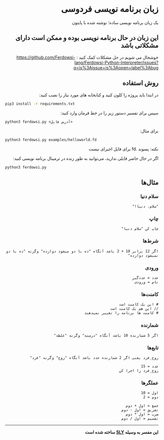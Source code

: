 <div dir="rtl">
  
# زبان برنامه نویسی فردوسی
یک زبان برنامه نویسی ساده؛ نوشته شده با پایتون
## این زبان در حال برنامه نویسی بوده و ممکن است دارای مشکلاتی باشد
خوشحال می شویم در حل مشکلات کمک کنید :
https://github.com/Ferdowsi-lang/Ferdowsi-Python-Interpreter/issues?q=is%3Aissue+is%3Aopen+label%3Abug
## روش استفاده
در ابتدا باید پروژه را کلون کنید و کتابخانه های مورد نیاز را نصب کنید:
</div>

```bash
pip3 install -r requirements.txt
```

<div dir="rtl">
سپس برای تفسیر دستور زیر را در خط فرمان وارد کنید:
</div>

```
python3 ferdowsi.py <آدرس فایل>
```

<div dir="rtl">

برای مثال:
</div>

```
python3 ferdowsi.py examples/helloworld.fd
```
<div dir="rtl">

نکته: پسوند .fd برای فایل اجبرای نیست

اگر در حال حاضر فایلی ندارید، می‌توانید به طور زنده در ترمینال برنامه نویسی کنید:
</div>
  
```
python3 ferdowsi.py
```
<div dir="rtl">


## مثال‌ها
### سلام دنیا

```plain
"سلام، دنیا!"
```
  
### چاپ

```plain
چاپ کن "سلام دنیا"
```
  
### شرط‌ها

```plain
اگر 12 برابر 10 + 2 باشد آنگاه "ده با دو میشود دوازده" وگرنه "ده با دو نمیشود دوازده"
```
    
### ورودی

```plain
عدد = عددگیر
نام = ورودی
```

### کامنت‌ها

```plain
# این یک کامنت است
// این هم یک کامنت است
# کامنت ها برنامه را تغییر نمیدهند
```

### شمارنده

```plain
اگر 5 شمارنده 10 باشد آنگاه "درسته" وگرنه "غلطه"
```

### تابع‌ها

```plain
زوج_فرد یعنی اگر 2 شمارنده عدد باشد آنگاه "زوج" وگرنه "فرد"

عدد = 15
زوج_فرد را اجرا کن
```
  
### عملگرها

```plain
اول = 10
دوم = 2

جمع = اول + دوم
تفریق = اول - دوم
ضرب = اول * دوم
تقسیم = اول / دوم
```
</div>

* * *
<div dir="rtl">

**این مفسر به وسیله [SLY](https://sly.readthedocs.io/en/latest/sly.html) ساخته شده است**
</div>

